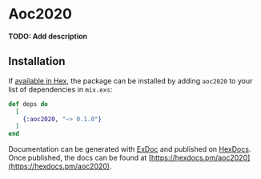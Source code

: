 # Aoc2020

**TODO: Add description**

## Installation

If [available in Hex](https://hex.pm/docs/publish), the package can be installed
by adding `aoc2020` to your list of dependencies in `mix.exs`:

```elixir
def deps do
  [
    {:aoc2020, "~> 0.1.0"}
  ]
end
```

Documentation can be generated with [ExDoc](https://github.com/elixir-lang/ex_doc)
and published on [HexDocs](https://hexdocs.pm). Once published, the docs can
be found at [https://hexdocs.pm/aoc2020](https://hexdocs.pm/aoc2020).

